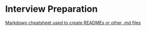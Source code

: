 # Interview Preparation

[Markdown cheatsheet used to create READMEs or other .md files](https://github.com/adam-p/markdown-here/wiki/Markdown-Cheatsheet)
